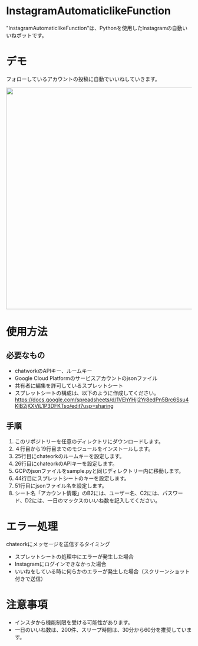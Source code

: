 # InstagramAutomaticIikeFunction
 
"InstagramAutomaticIikeFunction"は、Pythonを使用したInstagramの自動いいねボットです。
 
# デモ
 
フォローしているアカウントの投稿に自動でいいねしていきます。
 
<img src="https://user-images.githubusercontent.com/58821058/106837491-ede5d480-66dd-11eb-9ced-cf399ad54a41.gif" width="600px">


# 使用方法

## 必要なもの

* chatworkのAPIキー、ルームキー
* Google Cloud Platformのサービスアカウントのjsonファイル
* 共有者に編集を許可しているスプレットシート
* スプレットシートの構成は、以下のように作成してください。
https://docs.google.com/spreadsheets/d/1VEhYHjI2Yr8edPn5Brc6Ssu4KlB2jKXViL1P3DFKTso/edit?usp=sharing


## 手順

1. このリポジトリーを任意のディレクトリにダウンロードします。
2. ４行目から19行目までのモジュールをインストールします。
3. 25行目にchateorkのルームキーを設定します。
4. 26行目にchateorkのAPIキーを設定します。
5. GCPのjsonファイルをsample.pyと同じディレクトリー内に移動します。
6. 44行目にスプレットシートのキーを設定します。
7. 51行目にjsonファイル名を設定します。
8. シート名「アカウント情報」のB2には、ユーザー名、C2には、パスワード、D2には、一日のマックスのいいね数を記入してください。

# エラー処理

chateorkにメッセージを送信するタイミング

* スプレットシートの処理中にエラーが発生した場合
* Instagramにログインできなかった場合
* いいねをしている時に何らかのエラーが発生した場合（スクリーンショット付きで送信）
 
# 注意事項

* インスタから機能制限を受ける可能性があります。
* 一日のいいね数は、200件、スリープ時間は、30分から60分を推奨しています。

